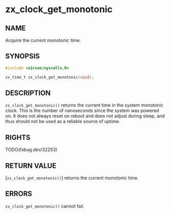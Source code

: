 # zx_clock_get_monotonic

## NAME

<!-- Updated by update-docs-from-fidl, do not edit. -->

Acquire the current monotonic time.

## SYNOPSIS

<!-- Updated by update-docs-from-fidl, do not edit. -->

```c
#include <zircon/syscalls.h>

zx_time_t zx_clock_get_monotonic(void);
```

## DESCRIPTION

`zx_clock_get_monotonic()` returns the current time in the system
monotonic clock. This is the number of nanoseconds since the system was
powered on. It does not always reset on reboot and does not adjust during
sleep, and thus should not be used as a reliable source of uptime.

## RIGHTS

<!-- Updated by update-docs-from-fidl, do not edit. -->

TODO(fxbug.dev/32253)

## RETURN VALUE

[`zx_clock_get_monotonic()`] returns the current monotonic time.

## ERRORS

`zx_clock_get_monotonic()` cannot fail.

<!-- References updated by update-docs-from-fidl, do not edit. -->

[`zx_clock_get()`]: clock_get.md

